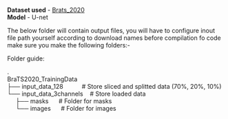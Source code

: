 **Dataset used** - [Brats_2020](https://www.kaggle.com/datasets/awsaf49/brats20-dataset-training-validation) <br/>
**Model** - U-net

The below folder will contain output files, you will have to configure inout file path yourself according to download names
before compilation fo code make sure you make the following folders:-<br/>

Folder guide:<br/>

.<br/>
BraTS2020_TrainingData<br/>
├── input_data_128 &nbsp;&nbsp;&nbsp;&nbsp;&nbsp;&nbsp;&nbsp;&nbsp;&nbsp; # Store sliced and splitted data (70%, 20%, 10%)<br/>
└── input_data_3channels &nbsp;&nbsp;&nbsp;# Store loaded data<br/>
&nbsp;&nbsp;&nbsp;&nbsp;&nbsp;├── masks &nbsp;&nbsp;&nbsp;&nbsp; # Folder for masks<br/>
&nbsp;&nbsp;&nbsp;&nbsp;&nbsp;└── images &nbsp;&nbsp;&nbsp;&nbsp; # Folder for images<br/>
